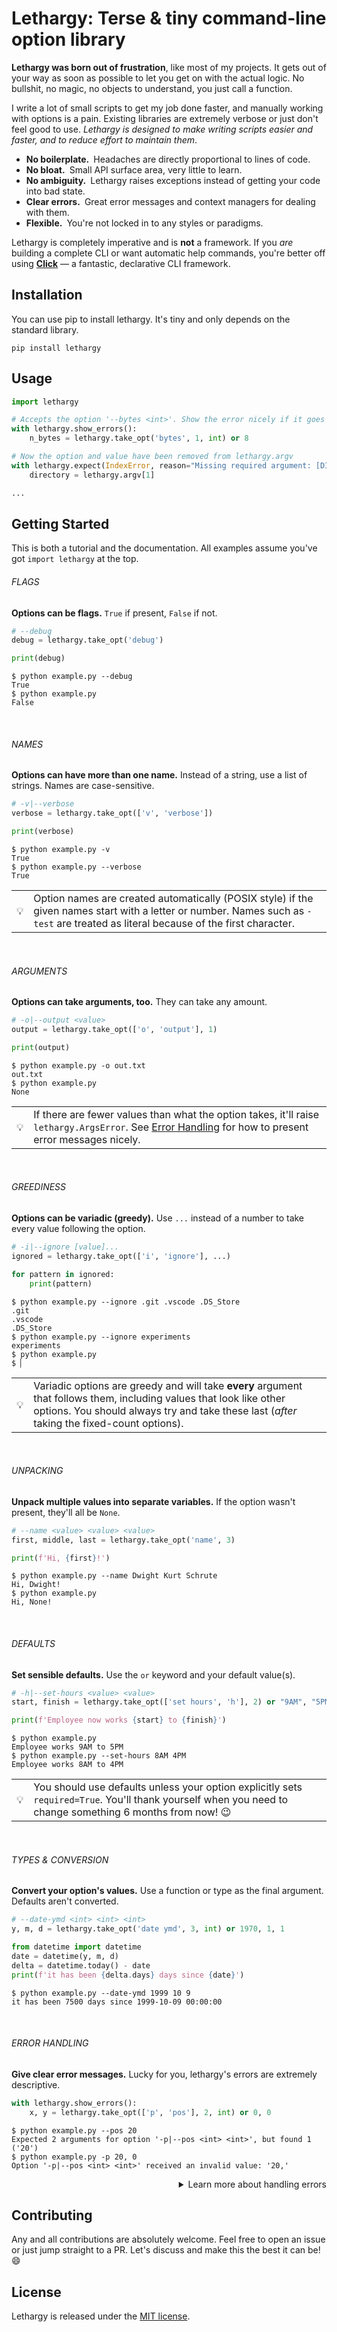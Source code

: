 # Lethargy: Terse & tiny command-line option library

**Lethargy was born out of frustration**, like most of my projects. It gets out of your way as soon as possible to let you get on with the actual logic. No bullshit, no magic, no objects to understand, you just call a function.

I write a lot of small scripts to get my job done faster, and manually working with options is a pain. Existing libraries are extremely verbose or just don't feel good to use. _Lethargy is designed to make writing scripts easier and faster, and to reduce effort to maintain them_.

<!-- Note that the spaces here are U+2000 (' ') EN QUAD -->
<!--                 v                                  -->
- **No boilerplate.** Headaches are directly proportional to lines of code.
- **No bloat.** Small API surface area, very little to learn.
- **No ambiguity.** Lethargy raises exceptions instead of getting your code into bad state.
- **Clear errors.** Great error messages and context managers for dealing with them.
- **Flexible.** You're not locked in to any styles or paradigms.

Lethargy is completely imperative and is **not** a framework. If you _are_ building a complete CLI or want automatic help commands, you're better off using **[Click]** — a fantastic, declarative CLI framework.

[Click]: https://click.palletsprojects.com/en/7.x/

## Installation

You can use pip to install lethargy. It's tiny and only depends on the standard library.

```console
pip install lethargy
```

## Usage

```python
import lethargy

# Accepts the option '--bytes <int>'. Show the error nicely if it goes wrong.
with lethargy.show_errors():
    n_bytes = lethargy.take_opt('bytes', 1, int) or 8

# Now the option and value have been removed from lethargy.argv
with lethargy.expect(IndexError, reason="Missing required argument: [DIR]"):
    directory = lethargy.argv[1]

...
```

## Getting Started

This is both a tutorial and the documentation. All examples assume you've got `import lethargy` at the top.

###### FLAGS

**Options can be flags.** `True` if present, `False` if not.

```python
# --debug
debug = lethargy.take_opt('debug')

print(debug)
```

```console
$ python example.py --debug
True
$ python example.py
False
```

<br>

###### NAMES

**Options can have more than one name.** Instead of a string, use a list of strings. Names are case-sensitive.

```python
# -v|--verbose
verbose = lethargy.take_opt(['v', 'verbose'])

print(verbose)
```

```console
$ python example.py -v
True
$ python example.py --verbose
True
```

<table><tbody><tr><td>💡</td><td>
<!-- <tip> -->
Option names are created automatically (POSIX style) if the given names start with a letter or number. Names such as <code>-test</code> are treated as literal because of the first character.
<!-- </tip> -->
</td></tr></tbody></table><br>

###### ARGUMENTS

**Options can take arguments, too.** They can take any amount.

```python
# -o|--output <value>
output = lethargy.take_opt(['o', 'output'], 1)

print(output)
```

```console
$ python example.py -o out.txt
out.txt
$ python example.py
None
```

<table><tbody><tr><td>💡</td><td>
<!-- <tip> -->
If there are fewer values than what the option takes, it'll raise <code>lethargy.ArgsError</code>. See <a href="#error-handling">Error Handling</a> for how to present error messages nicely.
<!-- </tip> -->
</td></tr></tbody></table><br>

###### GREEDINESS

**Options can be variadic (greedy).** Use `...` instead of a number to take every value following the option.

```python
# -i|--ignore [value]...
ignored = lethargy.take_opt(['i', 'ignore'], ...)

for pattern in ignored:
    print(pattern)
```

```console
$ python example.py --ignore .git .vscode .DS_Store
.git
.vscode
.DS_Store
$ python example.py --ignore experiments
experiments
$ python example.py
$ ▏
```

<table><tbody><tr><td>💡</td><td>
<!-- <tip> -->
Variadic options are greedy and will take <b>every</b> argument that follows them, including values that look like other options. You should always try and take these last (<i>after</i> taking the fixed-count options).
<!-- </tip> -->
</td></tr></tbody></table><br>

###### UNPACKING

**Unpack multiple values into separate variables.** If the option wasn't present, they'll all be `None`.

```python
# --name <value> <value> <value>
first, middle, last = lethargy.take_opt('name', 3)

print(f'Hi, {first}!')
```

```console
$ python example.py --name Dwight Kurt Schrute
Hi, Dwight!
$ python example.py
Hi, None!
```

<br>

###### DEFAULTS

**Set sensible defaults.** Use the `or` keyword and your default value(s).

```python
# -h|--set-hours <value> <value>
start, finish = lethargy.take_opt(['set hours', 'h'], 2) or "9AM", "5PM"

print(f'Employee now works {start} to {finish}')
```

```console
$ python example.py
Employee works 9AM to 5PM
$ python example.py --set-hours 8AM 4PM
Employee works 8AM to 4PM
```

<table><tbody><tr><td>💡</td><td>
<!-- <tip> -->
You should use defaults unless your option explicitly sets <code>required=True</code>. You'll thank yourself when you need to change something 6 months from now! 😉
<!-- </tip> -->
</td></tr></tbody></table><br>

###### TYPES & CONVERSION

**Convert your option's values.** Use a function or type as the final argument. Defaults aren't converted.

```python
# --date-ymd <int> <int> <int>
y, m, d = lethargy.take_opt('date ymd', 3, int) or 1970, 1, 1

from datetime import datetime
date = datetime(y, m, d)
delta = datetime.today() - date
print(f'it has been {delta.days} days since {date}')
```

```console
$ python example.py --date-ymd 1999 10 9
it has been 7500 days since 1999-10-09 00:00:00
```

<br>

###### ERROR HANDLING

**Give clear error messages.** Lucky for you, lethargy's errors are extremely descriptive.

```python
with lethargy.show_errors():
    x, y = lethargy.take_opt(['p', 'pos'], 2, int) or 0, 0
```

```console
$ python example.py --pos 20
Expected 2 arguments for option '-p|--pos <int> <int>', but found 1 ('20')
$ python example.py -p 20, 0
Option '-p|--pos <int> <int>' received an invalid value: '20,'
```

<details>
<summary align="right">Learn more about handling errors</summary>
<br>

Use `fail()` to exit with status code 1. You can optionally use a message.

Lethargy provides two context managers for easier error handling. These share similar behaviour, but are separate to make intent clearer.

> <i>with</i> <code><i>lethargy.</i><b>expect(</b><i>*errors: Exception, reason: Optional[str] = None</i><b>)</b></code>

When one of the given exceptions is raised, it calls `fail()` to exit and print the message.

> <i>with</i> <code><i>lethargy.</i><b>show_errors()</b></code>

Same behaviour as `expect`, but specifically for handling options. Exceptions raised during value conversions will also be caught by `show_errors()`, with a useful message.

<table><tbody><tr><td>💡</td><td>
<!-- <tip> -->
You can access the original exception that caused a <code>TransformError</code> with the <code>__cause__</code> attribute (see the Python <a href="https://docs.python.org/3/library/exceptions.html">Built-in Exceptions</a> docs).
<!-- </tip> -->
</td></tr></tbody></table>

<hr>
</details>

## Contributing

Any and all contributions are absolutely welcome. Feel free to open an issue or just jump straight to a PR. Let's discuss and make this the best it can be! 😄

## License

Lethargy is released under the [MIT license](https://github.com/SeparateRecords/lethargy/blob/master/LICENSE).

